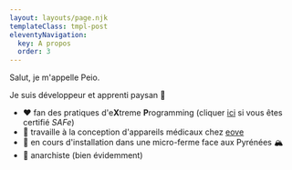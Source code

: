 ```yaml
---
layout: layouts/page.njk
templateClass: tmpl-post
eleventyNavigation:
  key: A propos
  order: 3
---
```


Salut, je m'appelle Peio.

Je suis développeur et apprenti paysan 🌱

 - ❤️ fan des pratiques d'e**X**treme **P**rogramming (cliquer [ici](https://agilequittersmanifesto.org/) si vous êtes certifié *SAFe*)
 - 🔨 travaille à la conception d'appareils médicaux chez [eove](http://eove.fr)
 - 🌱 en cours d'installation dans une micro-ferme face aux Pyrénées 🏔️
 - 🏴 anarchiste (bien évidemment)


